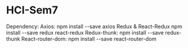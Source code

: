 # HCI-Sem7

Dependency:
Axios:
npm install --save axios
Redux & React-Redux
npm install --save redux react-redux
Redux-thunk:
npm install --save redux-thunk
React-router-dom:
npm install --save react-router-dom
